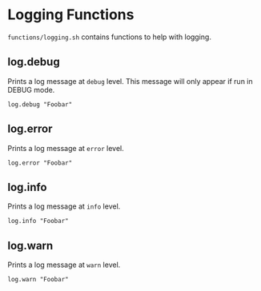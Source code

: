 # Logging Functions

`functions/logging.sh` contains functions to help with logging.

## log.debug

Prints a log message at `debug` level. This message will only appear if run in DEBUG mode.

```shell
log.debug "Foobar"
```

## log.error

Prints a log message at `error` level.

```shell
log.error "Foobar"
```

## log.info

Prints a log message at `info` level.

```shell
log.info "Foobar"
```

## log.warn

Prints a log message at `warn` level.

```shell
log.warn "Foobar"
```
